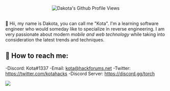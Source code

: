 <div align="center">
  <br><br>
  <img src="https://komarev.com/ghpvc/?username=r31gndev&color=F4A4B5&style=flat" alt="Dakota's Github Profile Views" />
</div>
<br>

👋 Hii, my name is Dakota, you can call me "Kota". I'm a learning software engineer who would someday like to specialize in reverse engineering. I am very passionate about modern *mobile and web technology* while taking into consideration the latest trends and techniques.

## 🚀 How to reach me:
-Discord: Kota#1337
-Email: kota@hackforums.net
-Twitter: https://twitter.com/kotahacks
-Discord Server: https://discord.gg/torch

<a href="https://discord.com/users/905272587674853376">
  <img src="https://media.discordapp.net/attachments/1062976714872999981/1082568978297258035/TorchMainLOGO.gif?width=546&height=546" align="center" />
</a>

